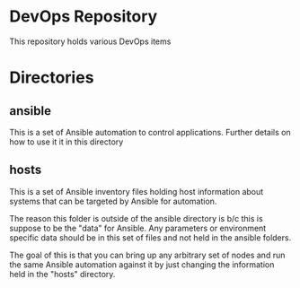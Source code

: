 DevOps Repository
===========================
This repository holds various DevOps items

# Directories

## ansible
This is a set of Ansible automation to control applications.  Further details on how to use it
it in this directory

## hosts
This is a set of Ansible inventory files holding host information about systems that can be targeted by Ansible
for automation.

The reason this folder is outside of the ansible directory is b/c this is suppose to be the "data" for Ansible.  Any
parameters or environment specific data should be in this set of files and not held in the ansible folders.

The goal of this is that you can bring up any arbitrary set of nodes and run the same Ansible automation against it by
just changing the information held in the "hosts" directory.
